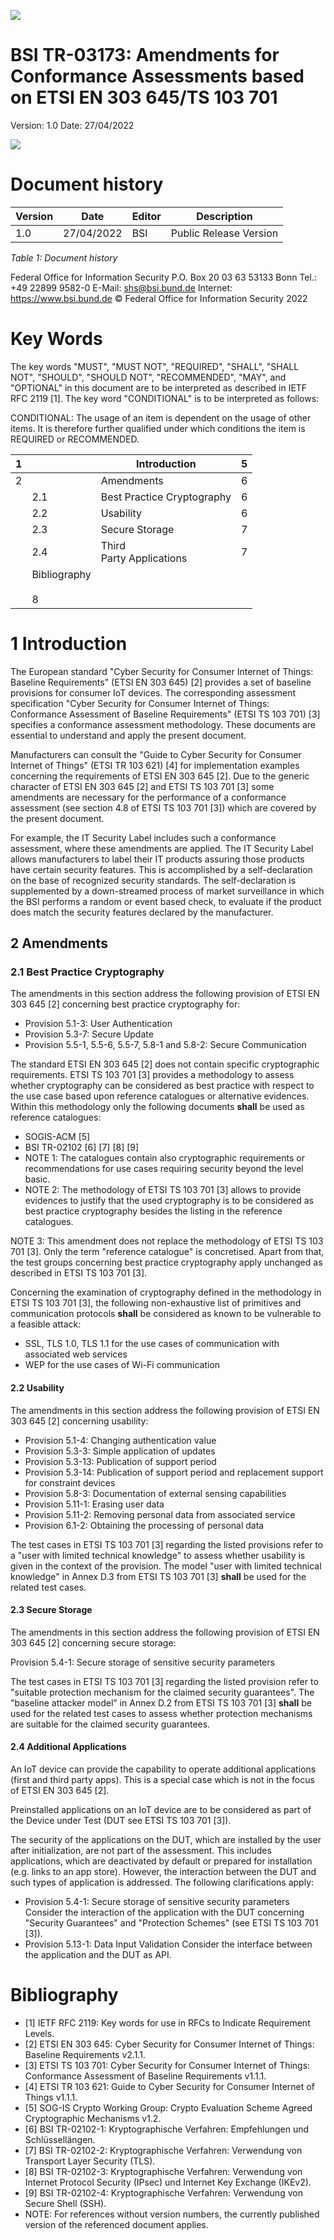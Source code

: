 ![](_page_0_Picture_0.jpeg)

# BSI TR-03173: Amendments for Conformance Assessments based on ETSI EN 303 645/TS 103 701

Version: 1.0 Date: 27/04/2022

![](_page_0_Picture_3.jpeg)

# Document history

| Version | Date       | Editor | Description            |
|---------|------------|--------|------------------------|
| 1.0     | 27/04/2022 | BSI    | Public Release Version |

*Table 1: Document history*

Federal Office for Information Security P.O. Box 20 03 63 53133 Bonn Tel.: +49 22899 9582-0 E-Mail: shs@bsi.bund.de Internet: https://www.bsi.bund.de © Federal Office for Information Security 2022

# Key Words

The key words "MUST", "MUST NOT", "REQUIRED", "SHALL", "SHALL NOT", "SHOULD", "SHOULD NOT", "RECOMMENDED", "MAY", and "OPTIONAL" in this document are to be interpreted as described in IETF RFC 2119 [1]. The key word "CONDITIONAL" is to be interpreted as follows:

CONDITIONAL: The usage of an item is dependent on the usage of other items. It is therefore further qualified under which conditions the item is REQUIRED or RECOMMENDED.

| 1 |                       | Introduction                   | 5 |
|---|-----------------------|--------------------------------|---|
| 2 |                       | Amendments                     | 6 |
|   | 2.1                   | Best Practice Cryptography<br> | 6 |
|   | 2.2                   | Usability<br>                  | 6 |
|   | 2.3                   | Secure Storage                 | 7 |
|   | 2.4                   | Third<br>Party Applications    | 7 |
|   | Bibliography<br><br>8 |                                |   |

# <span id="page-4-0"></span>1 Introduction

The European standard "Cyber Security for Consumer Internet of Things: Baseline Requirements" (ETSI EN 303 645) [2] provides a set of baseline provisions for consumer IoT devices. The corresponding assessment specification "Cyber Security for Consumer Internet of Things: Conformance Assessment of Baseline Requirements" (ETSI TS 103 701) [3] specifies a conformance assessment methodology. These documents are essential to understand and apply the present document.

Manufacturers can consult the "Guide to Cyber Security for Consumer Internet of Things" (ETSI TR 103 621) [4] for implementation examples concerning the requirements of ETSI EN 303 645 [2]. Due to the generic character of ETSI EN 303 645 [2] and ETSI TS 103 701 [3] some amendments are necessary for the performance of a conformance assessment (see section 4.8 of ETSI TS 103 701 [3]) which are covered by the present document.

For example, the IT Security Label includes such a conformance assessment, where these amendments are applied. The IT Security Label allows manufacturers to label their IT products assuring those products have certain security features. This is accomplished by a self-declaration on the base of recognized security standards. The self-declaration is supplemented by a down-streamed process of market surveillance in which the BSI performs a random or event based check, to evaluate if the product does match the security features declared by the manufacturer.

## <span id="page-5-0"></span>2 Amendments

### <span id="page-5-1"></span>2.1 Best Practice Cryptography

The amendments in this section address the following provision of ETSI EN 303 645 [2] concerning best practice cryptography for:

- Provision 5.1-3: User Authentication
- Provision 5.3-7: Secure Update
- Provision 5.5-1, 5.5-6, 5.5-7, 5.8-1 and 5.8-2: Secure Communication

The standard ETSI EN 303 645 [2] does not contain specific cryptographic requirements. ETSI TS 103 701 [3] provides a methodology to assess whether cryptography can be considered as best practice with respect to the use case based upon reference catalogues or alternative evidences. Within this methodology only the following documents **shall** be used as reference catalogues:

- SOGIS-ACM [5]
- BSI TR-02102 [6] [7] [8] [9]
- NOTE 1: The catalogues contain also cryptographic requirements or recommendations for use cases requiring security beyond the level basic.
- NOTE 2: The methodology of ETSI TS 103 701 [3] allows to provide evidences to justify that the used cryptography is to be considered as best practice cryptography besides the listing in the reference catalogues.

NOTE 3: This amendment does not replace the methodology of ETSI TS 103 701 [3]. Only the term "reference catalogue" is concretised. Apart from that, the test groups concerning best practice cryptography apply unchanged as described in ETSI TS 103 701 [3].

Concerning the examination of cryptography defined in the methodology in ETSI TS 103 701 [3], the following non-exhaustive list of primitives and communication protocols **shall** be considered as known to be vulnerable to a feasible attack:

- SSL, TLS 1.0, TLS 1.1 for the use cases of communication with associated web services
- WEP for the use cases of Wi-Fi communication

#### <span id="page-5-2"></span>2.2 Usability

The amendments in this section address the following provision of ETSI EN 303 645 [2] concerning usability:

- Provision 5.1-4: Changing authentication value
- Provision 5.3-3: Simple application of updates
- Provision 5.3-13: Publication of support period
- Provision 5.3-14: Publication of support period and replacement support for constraint devices
- Provision 5.8-3: Documentation of external sensing capabilities
- Provision 5.11-1: Erasing user data
- Provision 5.11-2: Removing personal data from associated service
- Provision 6.1-2: Obtaining the processing of personal data

The test cases in ETSI TS 103 701 [3] regarding the listed provisions refer to a "user with limited technical knowledge" to assess whether usability is given in the context of the provision. The model "user with limited technical knowledge" in Annex D.3 from ETSI TS 103 701 [3] **shall** be used for the related test cases.

#### <span id="page-6-0"></span>2.3 Secure Storage

The amendments in this section address the following provision of ETSI EN 303 645 [2] concerning secure storage:

Provision 5.4-1: Secure storage of sensitive security parameters

The test cases in ETSI TS 103 701 [3] regarding the listed provision refer to "suitable protection mechanism for the claimed security guarantees". The "baseline attacker model" in Annex D.2 from ETSI TS 103 701 [3] **shall** be used for the related test cases to assess whether protection mechanisms are suitable for the claimed security guarantees.

#### <span id="page-6-1"></span>2.4 Additional Applications

An IoT device can provide the capability to operate additional applications (first and third party apps). This is a special case which is not in the focus of ETSI EN 303 645 [2].

Preinstalled applications on an IoT device are to be considered as part of the Device under Test (DUT see ETSI TS 103 701 [3]).

The security of the applications on the DUT, which are installed by the user after initialization, are not part of the assessment. This includes applications, which are deactivated by default or prepared for installation (e.g. links to an app store). However, the interaction between the DUT and such types of application is addressed. The following clarifications apply:

- Provision 5.4-1: Secure storage of sensitive security parameters Consider the interaction of the application with the DUT concerning "Security Guarantees" and "Protection Schemes" (see ETSI TS 103 701 [3]).
- Provision 5.13-1: Data Input Validation Consider the interface between the application and the DUT as API.

# <span id="page-7-0"></span>Bibliography

- [1] IETF RFC 2119: Key words for use in RFCs to Indicate Requirement Levels.
- [2] ETSI EN 303 645: Cyber Security for Consumer Internet of Things: Baseline Requirements v2.1.1.
- [3] ETSI TS 103 701: Cyber Security for Consumer Internet of Things: Conformance Assessment of Baseline Requirements v1.1.1.
- [4] ETSI TR 103 621: Guide to Cyber Security for Consumer Internet of Things v1.1.1.
- [5] SOG-IS Crypto Working Group: Crypto Evaluation Scheme Agreed Cryptographic Mechanisms v1.2.
- [6] BSI TR-02102-1: Kryptographische Verfahren: Empfehlungen und Schlüssellängen.
- [7] BSI TR-02102-2: Kryptographische Verfahren: Verwendung von Transport Layer Security (TLS).
- [8] BSI TR-02102-3: Kryptographische Verfahren: Verwendung von Internet Protocol Security (IPsec) und Internet Key Exchange (IKEv2).
- [9] BSI TR-02102-4: Kryptographische Verfahren: Verwendung von Secure Shell (SSH).
- NOTE: For references without version numbers, the currently published version of the referenced document applies.